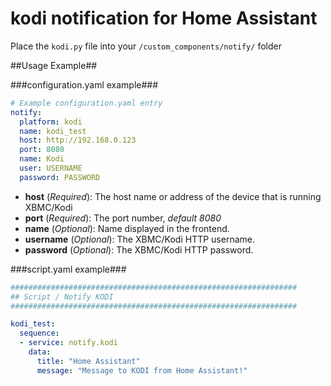 # kodi notification for Home Assistant

Place the `kodi.py` file into your `/custom_components/notify/` folder

##Usage Example##

###configuration.yaml example###
```yaml
# Example configuration.yaml entry
notify:
  platform: kodi
  name: kodi_test
  host: http://192.168.0.123
  port: 8080
  name: Kodi
  user: USERNAME
  password: PASSWORD
```
- **host** (*Required*): The host name or address of the device that is running XBMC/Kodi
- **port** (*Required*): The port number, *default 8080*
- **name** (*Optional*): Name displayed in the frontend.
- **username** (*Optional*): The XBMC/Kodi HTTP username.
- **password** (*Optional*): The XBMC/Kodi HTTP password.


###script.yaml example###
```yaml
################################################################
## Script / Notify KODI
################################################################

kodi_test:
  sequence:
  - service: notify.kodi
    data:
      title: "Home Assistant"
      message: "Message to KODI from Home Assistant!"
```
